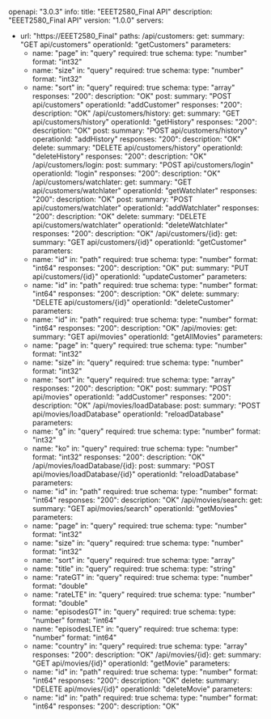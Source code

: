 openapi: "3.0.3"
info:
title: "EEET2580_Final API"
description: "EEET2580_Final API"
version: "1.0.0"
servers:
- url: "https://EEET2580_Final"
  paths:
  /api/customers:
  get:
  summary: "GET api/customers"
  operationId: "getCustomers"
  parameters:
  - name: "page"
  in: "query"
  required: true
  schema:
  type: "number"
  format: "int32"
  - name: "size"
  in: "query"
  required: true
  schema:
  type: "number"
  format: "int32"
  - name: "sort"
  in: "query"
  required: true
  schema:
  type: "array"
  responses:
  "200":
  description: "OK"
  post:
  summary: "POST api/customers"
  operationId: "addCustomer"
  responses:
  "200":
  description: "OK"
  /api/customers/history:
  get:
  summary: "GET api/customers/history"
  operationId: "getHistory"
  responses:
  "200":
  description: "OK"
  post:
  summary: "POST api/customers/history"
  operationId: "addHistory"
  responses:
  "200":
  description: "OK"
  delete:
  summary: "DELETE api/customers/history"
  operationId: "deleteHistory"
  responses:
  "200":
  description: "OK"
  /api/customers/login:
  post:
  summary: "POST api/customers/login"
  operationId: "login"
  responses:
  "200":
  description: "OK"
  /api/customers/watchlater:
  get:
  summary: "GET api/customers/watchlater"
  operationId: "getWatchlater"
  responses:
  "200":
  description: "OK"
  post:
  summary: "POST api/customers/watchlater"
  operationId: "addWatchlater"
  responses:
  "200":
  description: "OK"
  delete:
  summary: "DELETE api/customers/watchlater"
  operationId: "deleteWatchlater"
  responses:
  "200":
  description: "OK"
  /api/customers/{id}:
  get:
  summary: "GET api/customers/{id}"
  operationId: "getCustomer"
  parameters:
  - name: "id"
  in: "path"
  required: true
  schema:
  type: "number"
  format: "int64"
  responses:
  "200":
  description: "OK"
  put:
  summary: "PUT api/customers/{id}"
  operationId: "updateCustomer"
  parameters:
  - name: "id"
  in: "path"
  required: true
  schema:
  type: "number"
  format: "int64"
  responses:
  "200":
  description: "OK"
  delete:
  summary: "DELETE api/customers/{id}"
  operationId: "deleteCustomer"
  parameters:
  - name: "id"
  in: "path"
  required: true
  schema:
  type: "number"
  format: "int64"
  responses:
  "200":
  description: "OK"
  /api/movies:
  get:
  summary: "GET api/movies"
  operationId: "getAllMovies"
  parameters:
  - name: "page"
  in: "query"
  required: true
  schema:
  type: "number"
  format: "int32"
  - name: "size"
  in: "query"
  required: true
  schema:
  type: "number"
  format: "int32"
  - name: "sort"
  in: "query"
  required: true
  schema:
  type: "array"
  responses:
  "200":
  description: "OK"
  post:
  summary: "POST api/movies"
  operationId: "addCustomer"
  responses:
  "200":
  description: "OK"
  /api/movies/loadDatabase:
  post:
  summary: "POST api/movies/loadDatabase"
  operationId: "reloadDatabase"
  parameters:
  - name: "g"
  in: "query"
  required: true
  schema:
  type: "number"
  format: "int32"
  - name: "ko"
  in: "query"
  required: true
  schema:
  type: "number"
  format: "int32"
  responses:
  "200":
  description: "OK"
  /api/movies/loadDatabase/{id}:
  post:
  summary: "POST api/movies/loadDatabase/{id}"
  operationId: "reloadDatabase"
  parameters:
  - name: "id"
  in: "path"
  required: true
  schema:
  type: "number"
  format: "int64"
  responses:
  "200":
  description: "OK"
  /api/movies/search:
  get:
  summary: "GET api/movies/search"
  operationId: "getMovies"
  parameters:
  - name: "page"
  in: "query"
  required: true
  schema:
  type: "number"
  format: "int32"
  - name: "size"
  in: "query"
  required: true
  schema:
  type: "number"
  format: "int32"
  - name: "sort"
  in: "query"
  required: true
  schema:
  type: "array"
  - name: "title"
  in: "query"
  required: true
  schema:
  type: "string"
  - name: "rateGT"
  in: "query"
  required: true
  schema:
  type: "number"
  format: "double"
  - name: "rateLTE"
  in: "query"
  required: true
  schema:
  type: "number"
  format: "double"
  - name: "episodesGT"
  in: "query"
  required: true
  schema:
  type: "number"
  format: "int64"
  - name: "episodesLTE"
  in: "query"
  required: true
  schema:
  type: "number"
  format: "int64"
  - name: "country"
  in: "query"
  required: true
  schema:
  type: "array"
  responses:
  "200":
  description: "OK"
  /api/movies/{id}:
  get:
  summary: "GET api/movies/{id}"
  operationId: "getMovie"
  parameters:
  - name: "id"
  in: "path"
  required: true
  schema:
  type: "number"
  format: "int64"
  responses:
  "200":
  description: "OK"
  delete:
  summary: "DELETE api/movies/{id}"
  operationId: "deleteMovie"
  parameters:
  - name: "id"
  in: "path"
  required: true
  schema:
  type: "number"
  format: "int64"
  responses:
  "200":
  description: "OK"